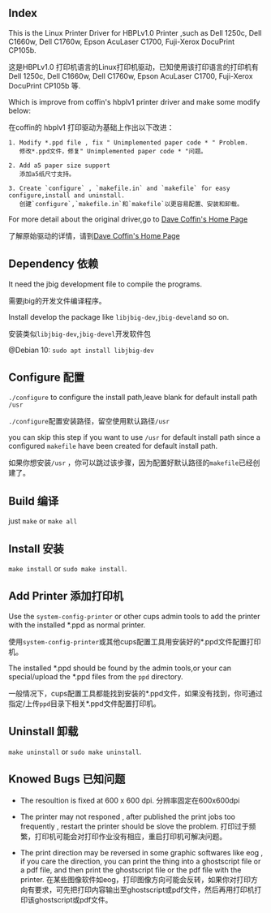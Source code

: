 Index
-----
This is the Linux Printer Driver for HBPLv1.0 Printer ,such as Dell 1250c, Dell C1660w, Dell C1760w, Epson AcuLaser C1700, Fuji-Xerox DocuPrint CP105b.

这是HBPLv1.0 打印机语言的Linux打印机驱动，已知使用该打印语言的打印机有 Dell 1250c, Dell C1660w, Dell C1760w, Epson AcuLaser C1700, Fuji-Xerox DocuPrint CP105b 等. 

Which is improve from coffin's hbplv1 printer driver and make some modify below:

在coffin的 hbplv1 打印驱动为基础上作出以下改进：

```
1. Modify *.ppd file , fix " Unimplemented paper code * " Problem.
   修改*.ppd文件，修复" Unimplemented paper code * "问题。

2. Add a5 paper size support
   添加a5纸尺寸支持。

3. Create `configure` , `makefile.in` and `makefile` for easy configure,install and uninstall.
   创建`configure`,`makefile.in`和`makefile`以更容易配置、安装和卸载。
```

For more detail about the original driver,go to [Dave Coffin's Home Page](http://www.dechifro.org/hbpl)

了解原始驱动的详情，请到[Dave Coffin's Home Page](http://www.dechifro.org/hbpl)

Dependency 依赖
-----
It need the jbig development file to compile the programs.

需要jbig的开发文件编译程序。

Install develop the package like `libjbig-dev`,`jbig-devel`and so on.

安装类似`libjbig-dev`,`jbig-devel`开发软件包

@Debian 10: `sudo apt install libjbig-dev`

Configure 配置
-----
`./configure` to configure the install path,leave blank for default install path `/usr`

`./configure`配置安装路径，留空使用默认路径`/usr`

you can skip this step if you want to use `/usr` for default install path since a configured `makefile` have been created for default install path.

如果你想安装`/usr` ，你可以跳过该步骤，因为配置好默认路径的`makefile`已经创建了。

Build 编译
-----
just `make` or `make all`

Install 安装
-----
`make install` or `sudo make install`.

Add Printer 添加打印机
-----
Use the `system-config-printer` or other cups admin tools to add the printer with the installed *.ppd as normal printer.

使用`system-config-printer`或其他cups配置工具用安装好的*.ppd文件配置打印机。

The installed *.ppd should be found by the admin tools,or your can special/upload the *.ppd files from the `ppd` directory.

一般情况下，cups配置工具都能找到安装的*.ppd文件，如果没有找到，你可通过指定/上传`ppd`目录下相关*.ppd文件配置打印机。

Uninstall 卸载
-----
`make uninstall` or `sudo make uninstall`.

Knowed Bugs 已知问题
-----
* The resoultion is fixed at 600 x 600 dpi.
  分辨率固定在600x600dpi

* The printer may not responed , after published the print jobs too frequently , restart the printer should be slove the problem.
  打印过于频繁，打印机可能会对打印作业没有相应，重启打印机可解决问题。

* The print direction may be reversed in some graphic softwares like eog , if you care the direction, you can print the thing into a ghostscript file or a pdf file, and then print the ghostscript file or the pdf file with the printer.
  在某些图像软件如eog，打印图像方向可能会反转，如果你对打印方向有要求，可先把打印内容输出至ghostscript或pdf文件，然后再用打印机打印该ghostscript或pdf文件。
